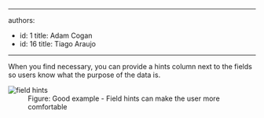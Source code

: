 

---
authors:
  - id: 1
    title: Adam Cogan
  - id: 16
    title: Tiago Araujo
---




<span class='intro'> <p>
                    When you find necessary, you can provide a hints column next to the fields so users know what the purpose of the data is.</p> </span>

<dl class="goodImage"><dt>
                        <img src="/DesignandPresentation/RulestoBetterInterfacesForms/PublishingImages/field-hints.jpg" alt="field hints" /></dt><dd>
                        Figure&#58; Good example - Field hints can make the user more comfortable​</dd></dl>


